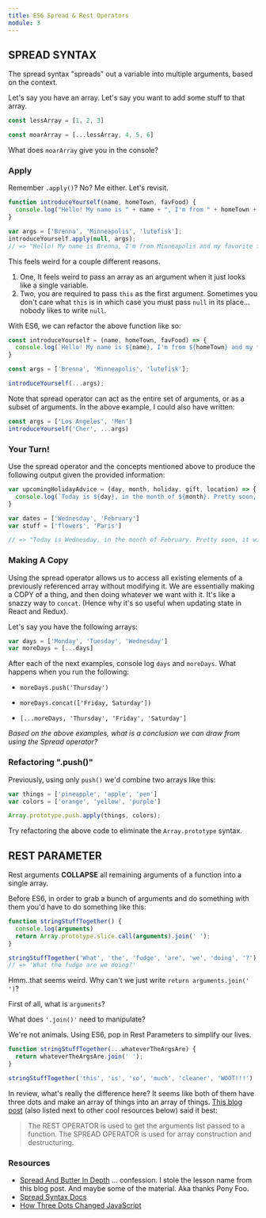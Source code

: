 ```yaml
---
title: ES6 Spread & Rest Operators
module: 3
---
```


## SPREAD SYNTAX

The spread syntax "spreads" out a variable into multiple arguments, based on the context.  

Let's say you have an array. Let's say you want to add some stuff to that array.  

```js
const lessArray = [1, 2, 3]

const moarArray = [...lessArray, 4, 5, 6]
```

What does `moarArray` give you in the console?

### Apply

Remember `.apply()`? No? Me either. Let's revisit.

```js
function introduceYourself(name, homeTown, favFood) {
  console.log("Hello! My name is " + name + ", I'm from " + homeTown + " and my favorite food is " + favFood + '!');
}

var args = ['Brenna', 'Minneapolis', 'lutefisk'];
introduceYourself.apply(null, args);
// => "Hello! My name is Brenna, I'm from Minneapolis and my favorite food is lutefisk!"
```

This feels weird for a couple different reasons.  
1. One, It feels weird to pass an array as an argument when it just looks like a single variable.  
2. Two, you are required to pass `this` as the first argument. Sometimes you don't care what `this` is in which case you must pass `null` in its place... nobody likes to write `null`.   

With ES6, we can refactor the above function like so:

```js
const introduceYourself = (name, homeTown, favFood) => {
  console.log(`Hello! My name is ${name}, I'm from ${homeTown} and my favorite food is ${favFood}!`);
}

const args = ['Brenna', 'Minneapolis', 'lutefisk'];

introduceYourself(...args);
```

Note that spread operator can act as the entire set of arguments, or as a subset of arguments. In the above example, I could also have written:

```js
const args = ['Los Angeles', 'Men']
introduceYourself('Cher', ...args)
```

### Your Turn!

Use the spread operator and the concepts mentioned above to produce the following output given the provided information:

```js
var upcomingHolidayAdvice = (day, month, holiday, gift, location) => {
  console.log(`Today is ${day}, in the month of ${month}. Pretty soon, it will be ${holiday}. The gift of ${gift} is SO 2016. I'd suggest going to ${location}.`)
}

var dates = ['Wednesday', 'February']
var stuff = ['flowers', 'Paris']

// => "Today is Wednesday, in the month of February. Pretty soon, it will be Valentine's Day. Flowers are SO 2016. I'd suggest going to Paris."
```

### Making A Copy

Using the spread operator allows us to access all existing elements of a previously referenced array without modifying it. We are essentially making a COPY of a thing, and then doing whatever we want with it. It's like a snazzy way to `concat`. (Hence why it's so useful when updating state in React and Redux).

Let's say you have the following arrays:  

```js
var days = ['Monday', 'Tuesday', 'Wednesday']
var moreDays = [...days]
```

After each of the next examples, console log `days` and `moreDays`. What happens when you run the following:  

* `moreDays.push('Thursday')`  

* `moreDays.concat(['Friday, Saturday'])`  

* `[...moreDays, 'Thursday', 'Friday', 'Saturday']`  

*Based on the above examples, what is a conclusion we can draw from using the Spread operator?*  

### Refactoring ".push()"

Previously, using only `push()` we'd combine two arrays like this:  

```js
var things = ['pineapple', 'apple', 'pen']
var colors = ['orange', 'yellow', 'purple']

Array.prototype.push.apply(things, colors);
```

Try refactoring the above code to eliminate the `Array.prototype` syntax.

## REST PARAMETER

Rest arguments **COLLAPSE** all remaining arguments of a function into a single array.

Before ES6, in order to grab a bunch of arguments and do something with them you'd have to do something like this:  

```js
function stringStuffTogether() {
  console.log(arguments)
  return Array.prototype.slice.call(arguments).join(' ');
}

stringStuffTogether('What', 'the', 'fudge', 'are', 'we', 'doing', '?')
// => 'What the fudge are we doing?'  
```  

Hmm..that seems weird. Why can't we just write `return arguments.join(' ')`?  

First of all, what is `arguments`?  

What does `'.join()'` need to manipulate?  

We're not animals. Using ES6, pop in Rest Parameters to simplify our lives.

```js
function stringStuffTogether(...whateverTheArgsAre) {
  return whateverTheArgsAre.join(' ');
}

stringStuffTogether('this', 'is', 'so', 'much', 'cleaner', 'WOOT!!!')
```

In review, what's really the difference here? It seems like both of them have three dots and make an array of things into an array of things.  [This blog post](https://rainsoft.io/how-three-dots-changed-javascript/) (also listed next to other cool resources below) said it best:  

> The REST OPERATOR is used to get the arguments list passed to a function. The SPREAD OPERATOR is used for array construction and destructuring.


### Resources  
* [Spread And Butter In Depth](https://ponyfoo.com/articles/es6-spread-and-butter-in-depth) ... confession. I stole the lesson name from this blog post. And maybe some of the material. Aka thanks Pony Foo.  
* [Spread Syntax Docs](https://developer.mozilla.org/en-US/docs/Web/JavaScript/Reference/Operators/Spread_operator)  
* [How Three Dots Changed JavaScript](https://rainsoft.io/how-three-dots-changed-javascript/)  
